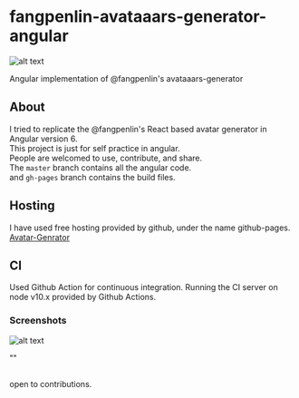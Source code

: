 # fangpenlin-avataaars-generator-angular

![alt text](https://raw.githubusercontent.com/shivam1410/fangpenlin-avataaars-generator-angular/master/src/assets/meta.png)

Angular implementation of @fangpenlin's avataaars-generator

## About

I tried to replicate the @fangpenlin's React based avatar generator in Angular version 6.<br>
This project is just for self practice in angular.<br>
People are welcomed to use, contribute, and share.<br>
The `master` branch contains all the angular code.<br>
and `gh-pages` branch contains the build files. 
## Hosting

I have used free hosting provided by github, under the name github-pages.<br>
[Avatar-Genrator](https://shivam1410.github.io/fangpenlin-avataaars-generator-angular/ "Create cool avatar")

## CI

Used Github Action for continuous integration. Running the CI server on node v10.x provided by Github Actions.
### Screenshots

![alt text](https://raw.githubusercontent.com/shivam1410/fangpenlin-avataaars-generator-angular/master/src/assets/Screenshot_CI.jpg)

"<script src='https://gist.github.com/shivam1410/2dbdf3be41258108b433dceae57fb97a.js'></script>"
##

open to contributions.
